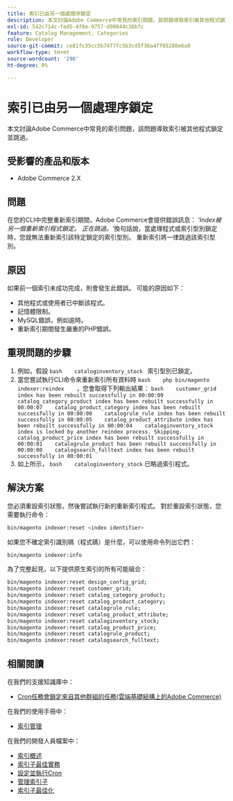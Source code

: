 ```yaml
---
title: 索引已由另一個處理序鎖定
description: 本文討論Adobe Commerce中常見的索引問題，該問題導致索引被其他程式鎖定並跳過。
exl-id: 542c714c-fad5-4f0e-9757-d90044c36bfc
feature: Catalog Management, Categories
role: Developer
source-git-commit: ce81fc35cc5b7477fc5b3cd5f36a4ff65280e6a0
workflow-type: tm+mt
source-wordcount: '298'
ht-degree: 0%

---
```


# 索引已由另一個處理序鎖定

本文討論Adobe Commerce中常見的索引問題，該問題導致索引被其他程式鎖定並跳過。

## 受影響的產品和版本

* Adobe Commerce 2.X

## 問題

在您的CLI中完整重新索引期間，Adobe Commerce會提供錯誤訊息： *&#39;Index被另一個重新索引程式鎖定。 正在跳過。&#39;*&#x200B;換句話說，當處理程式或索引型別鎖定時，您就無法重新索引該特定鎖定的索引型別。 重新索引將一律跳過該索引型別。

## 原因

如果前一個索引未成功完成，則會發生此錯誤。 可能的原因如下：

* 其他程式或使用者已中斷該程式。
* 記憶體限制。
* MySQL錯誤，例如逾時。
* 重新索引期間發生嚴重的PHP錯誤。

## 重現問題的步驟

1. 例如，假設    ```bash    cataloginventory_stock ```    索引型別已鎖定。
1. 當您嘗試執行CLI命令來重新索引所有資料時    ```bash    php bin/magento indexer:reindex    ```，您會取得下列輸出結果：    ```bash    customer_grid index has been rebuilt successfully in 00:00:09    catalog_category_product index has been rebuilt successfully in 00:00:07    catalog_product_category index has been rebuilt successfully in 00:00:00    catalogrule_rule index has been rebuilt successfully in 00:00:05    catalog_product_attribute index has been rebuilt successfully in 00:00:04    cataloginventory_stock index is locked by another reindex process. Skipping.    catalog_product_price index has been rebuilt successfully in 00:00:01    catalogrule_product has been rebuilt successfully in 00:00:00    catalogsearch_fulltext index has been rebuilt successfully in 00:00:01    ```
1. 如上所示，    ```bash    cataloginventory_stock```    已略過索引程式。


## 解決方案

您必須重設索引狀態，然後嘗試執行新的重新索引程式。 對於重設索引狀態，您需要執行命令：

```bash
bin/magento indexer:reset <index identifier>
```

如果您不確定索引識別碼（程式碼）是什麼，可以使用命令列出它們：

```bash
bin/magento indexer:info
```

為了完整起見，以下提供原生索引的所有可能組合：

```bash
bin/magento indexer:reset design_config_grid;
bin/magento indexer:reset customer_grid;
bin/magento indexer:reset catalog_category_product;
bin/magento indexer:reset catalog_product_category;
bin/magento indexer:reset catalogrule_rule;
bin/magento indexer:reset catalog_product_attribute;
bin/magento indexer:reset cataloginventory_stock;
bin/magento indexer:reset catalog_product_price;
bin/magento indexer:reset catalogrule_product;
bin/magento indexer:reset catalogsearch_fulltext;
```


## 相關閱讀

在我們的支援知識庫中：

* [Cron任務會鎖定來自其他群組的任務(雲端基礎結構上的Adobe Commerce)](/help/troubleshooting/miscellaneous/cron-tasks-lock-tasks-from-other-groups.md)

在我們的使用手冊中：

* [索引管理](https://docs.magento.com/user-guide/system/index-management.html?itm_source=merchdocs&amp;itm_medium=search_page&amp;itm_campaign=federated_search&amp;itm_term=reindexing)

在我們的開發人員檔案中：

* [索引概述](https://devdocs.magento.com/guides/v2.3/extension-dev-guide/indexing.html)
* [索引子最佳實務](https://devdocs.magento.com/guides/v2.3/performance-best-practices/configuration.html#indexers)
* [設定並執行Cron](https://devdocs.magento.com/guides/v2.3/config-guide/cli/config-cli-subcommands-cron.html)
* [管理索引子](https://devdocs.magento.com/guides/v2.3/config-guide/cli/config-cli-subcommands-index.html)
* [索引子最佳化](https://devdocs.magento.com/guides/v2.3/extension-dev-guide/indexer-batch.html)
